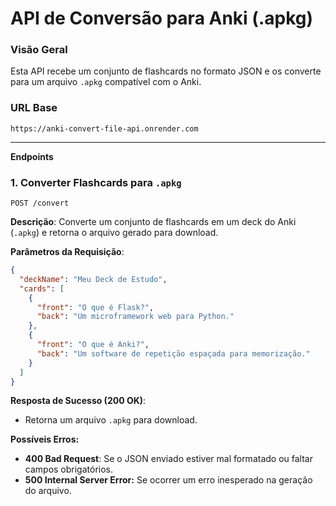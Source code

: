 # API de Conversão para Anki (.apkg)

### Visão Geral

Esta API recebe um conjunto de flashcards no formato JSON e os converte para um arquivo `.apkg` compatível com o Anki.

### URL Base
```prompt
https://anki-convert-file-api.onrender.com
```
---
**Endpoints**
### 1. Converter Flashcards para `.apkg`
```prompt
POST /convert
```
**Descrição**: Converte um conjunto de flashcards em um deck do Anki (`.apkg`) e retorna o arquivo gerado para download.

**Parâmetros da Requisição**:
```json
{
  "deckName": "Meu Deck de Estudo",
  "cards": [
    {
      "front": "O que é Flask?",
      "back": "Um microframework web para Python."
    },
    {
      "front": "O que é Anki?",
      "back": "Um software de repetição espaçada para memorização."
    }
  ]
}

```
**Resposta de Sucesso (200 OK)**:
- Retorna um arquivo `.apkg` para download.

**Possíveis Erros:**
- **400 Bad Request**: Se o JSON enviado estiver mal formatado ou faltar campos obrigatórios.
- **500 Internal Server Error:** Se ocorrer um erro inesperado na geração do arquivo.

